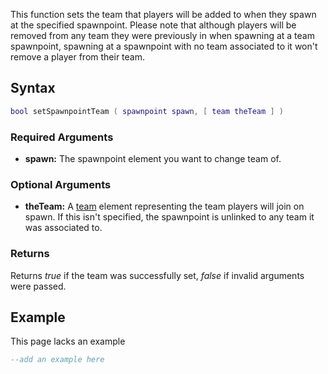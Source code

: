 This function sets the team that players will be added to when they spawn at the specified spawnpoint. Please note that although players will be removed from any team they were previously in when spawning at a team spawnpoint, spawning at a spawnpoint with no team associated to it won't remove a player from their team.

Syntax
------

``` lua
bool setSpawnpointTeam ( spawnpoint spawn, [ team theTeam ] )
```

### Required Arguments

-   **spawn:** The spawnpoint element you want to change team of.

### Optional Arguments

-   **theTeam:** A [team](/docs/team.md "wikilink") element representing the team players will join on spawn. If this isn't specified, the spawnpoint is unlinked to any team it was associated to.

### Returns

Returns *true* if the team was successfully set, *false* if invalid arguments were passed.

Example
-------

This page lacks an example

``` lua
--add an example here
```
